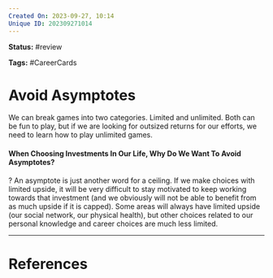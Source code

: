 ```yaml
---
Created On: 2023-09-27, 10:14
Unique ID: 202309271014
---
```

**Status:** #review 

**Tags:** #CareerCards 

# Avoid Asymptotes

We can break games into two categories. Limited and unlimited. Both can be fun to play, but if we are looking for outsized returns for our efforts, we need to learn how to play unlimited games. 


#### When Choosing Investments In Our Life, Why Do We Want To Avoid Asymptotes?
?
An asymptote is just another word for a ceiling. If we make choices with limited upside, it will be very difficult to stay motivated to keep working towards that investment (and we obviously will not be able to benefit from as much upside if it is capped).
Some areas will always have limited upside (our social network, our physical health), but other choices related to our personal knowledge and career choices are much less limited.


---
# References
